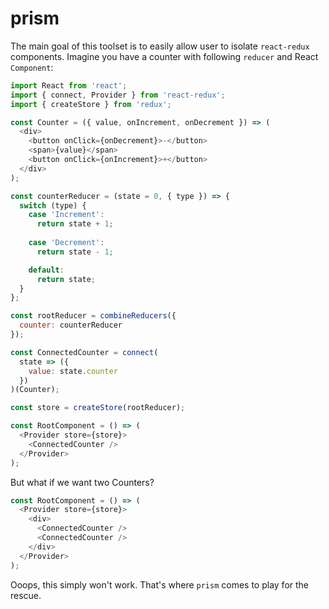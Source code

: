 # prism

The main goal of this toolset is to easily allow user to isolate `react-redux` components. Imagine you have a counter with following `reducer` and React `Component`:

```js
import React from 'react';
import { connect, Provider } from 'react-redux';
import { createStore } from 'redux';

const Counter = ({ value, onIncrement, onDecrement }) => (
  <div>
    <button onClick={onDecrement}>-</button>
    <span>{value}</span>
    <button onClick={onIncrement}>+</button>
  </div>
);

const counterReducer = (state = 0, { type }) => {
  switch (type) {
    case 'Increment':
      return state + 1;
    
    case 'Decrement':
      return state - 1;

    default:
      return state;
  }
};

const rootReducer = combineReducers({
  counter: counterReducer
});

const ConnectedCounter = connect(
  state => ({
    value: state.counter
  })
)(Counter);

const store = createStore(rootReducer);

const RootComponent = () => (
  <Provider store={store}>
    <ConnectedCounter />
  </Provider>
);
```

But what if we want two Counters?

```js
const RootComponent = () => (
  <Provider store={store}>
    <div>
      <ConnectedCounter />
      <ConnectedCounter />
    </div>
  </Provider>
);
```

Ooops, this simply won't work. That's where `prism` comes to play for the rescue.

